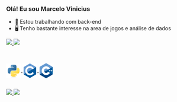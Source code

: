 <h3>Olá! Eu sou Marcelo Vinicius </h3>


- 🔭 Estou trabalhando com back-end
- 🖥️ Tenho bastante interesse na area de jogos e análise de dados

<div>
	<a href ="https://github.com/marcelolcrespo">
  <img height="150em" src="https://github-readme-stats.vercel.app/api?username=marcelolcrespo&show_icons=true&theme=merko&include_all_commits=true&coun_private=false"/>
	<img height="150em" src ="https://github-readme-stats.vercel.app/api/top-langs/?username=marcelolcrespo&layout=compact&langs_count=16&theme=merko"/>
</div>

##

<div>
<div style="display: inline_block"><br>
	<img align="center" alt="Mv-Python" heigh="30" width="40" src="https://raw.githubusercontent.com/devicons/devicon/master/icons/python/python-original.svg">
  <img align="center" alt="Mv-C" heigh="30" width="40" src="https://raw.githubusercontent.com/devicons/devicon/master/icons/c/c-original.svg">
  <img align="center" alt="Mv-Python" heigh="30" width="40" src="https://raw.githubusercontent.com/devicons/devicon/master/icons/cplusplus/cplusplus-original.svg">
</div>

##

<div>
	<a href="https://discord.gg/JrqUKErF" target="_blank"><img src="https://img.shields.io/badge/Discord-7289DA?style=for-the-badge&logo=discord&logoColor=white" target="_blank">
  <a href="https://www.linkedin.com/in/marcelo-vinicius-283611182/" target="_blank"><img src="https://img.shields.io/badge/LinkedIn-0077B5?style=for-the-badge&logo=linkedin&logoColor=white" target="_blank">
</div>

